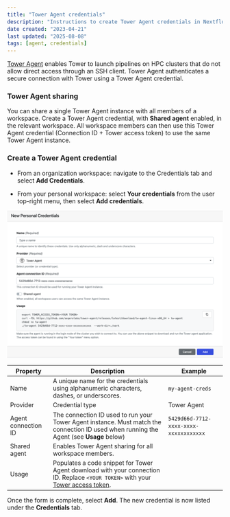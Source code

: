 ```yaml
---
title: "Tower Agent credentials"
description: "Instructions to create Tower Agent credentials in Nextflow Tower."
date created: "2023-04-21"
last updated: "2025-08-08"
tags: [agent, credentials]
---
```


[Tower Agent](../supported_software/agent/overview) enables Tower to launch pipelines on HPC clusters that do not allow direct access through an SSH client. Tower Agent authenticates a secure connection with Tower using a Tower Agent credential.

### Tower Agent sharing

You can share a single Tower Agent instance with all members of a workspace. Create a Tower Agent credential, with **Shared agent** enabled, in the relevant workspace. All workspace members can then use this Tower Agent credential (Connection ID + Tower access token) to use the same Tower Agent instance.

### Create a Tower Agent credential

- From an organization workspace: navigate to the Credentials tab and select **Add Credentials**.

- From your personal workspace: select **Your credentials** from the user top-right menu, then select **Add credentials**.

![](./_images/agent_credential.png)

| Property            | Description                                                                                                                                                          | Example                                |
| ------------------- | -------------------------------------------------------------------------------------------------------------------------------------------------------------------- | -------------------------------------- |
| Name                | A unique name for the credentials using alphanumeric characters, dashes, or underscores.                                                                             | `my-agent-creds`                       |
| Provider            | Credential type                                                                                                                                                      | Tower Agent                            |
| Agent connection ID | The connection ID used to run your Tower Agent instance. Must match the connection ID used when running the Agent (see **Usage** below)                              | `5429d66d-7712-xxxx-xxxx-xxxxxxxxxxxx` |
| Shared agent        | Enables Tower Agent sharing for all workspace members.                                                                                                               |                                        |
| Usage               | Populates a code snippet for Tower Agent download with your connection ID. Replace `<YOUR TOKEN>` with your [Tower access token](https://docs.seqera.io/platform-api/create-token). |                                        |

Once the form is complete, select **Add**. The new credential is now listed under the **Credentials** tab.
